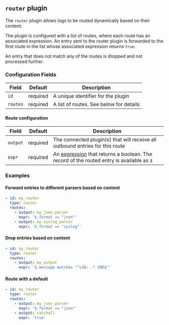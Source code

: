 ## `router` plugin

The `router` plugin allows logs to be routed dynamically based on their content.

The plugin is configured with a list of routes, where each route has an associated expression.
An entry sent to the router plugin is forwarded to the first route in the list whose associated
expression returns `true`.

An entry that does not match any of the routes is dropped and not processed further.

### Configuration Fields

| Field    | Default  | Description                              |
| ---      | ---      | ---                                      |
| `id`     | required | A unique identifier for the plugin       |
| `routes` | required | A list of routes. See below for details  |

#### Route configuration

| Field    | Default  | Description                                                                                                           |
| ---      | ---      | ---                                                                                                                   |
| `output` | required | The connected plugin(s) that will receive all outbound entries for this route                                         |
| `expr`   | required | An [expression](/docs/types/expression.md) that returns a boolean. The record of the routed entry is available as `$` |


### Examples

#### Forward entries to different parsers based on content

```yaml
- id: my_router
  type: router
  routes:
    - output: my_json_parser
      expr: '$.format == "json"'
    - output: my_syslog_parser
      expr: '$.format == "syslog"'
```

#### Drop entries based on content

```yaml
- id: my_router
  type: router
  routes:
    - output: my_output
      expr: '$.message matches "^LOG: .* END$"'
```

#### Route with a default

```yaml
- id: my_router
  type: router
  routes:
    - output: my_json_parser
      expr: '$.format == "json"'
    - output: catchall
      expr: 'true'
```
